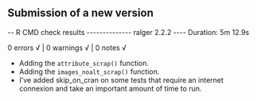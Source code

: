 ## Submission of a new version
-- R CMD check results -------------- ralger 2.2.2 ----
Duration: 5m 12.9s

0 errors √ | 0 warnings √ | 0 notes √

+ Adding the `attribute_scrap()` function. 
+ Adding the `images_noalt_scrap()` function.
+ I've added skip_on_cran on some tests that require an internet connexion and take an important amount of time to run. 
